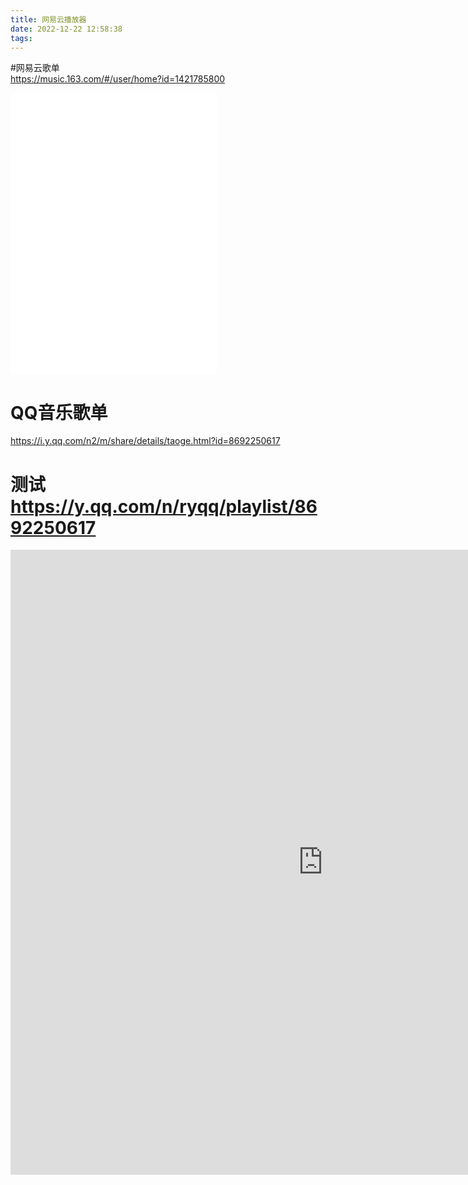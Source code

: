 ```yaml
---
title: 网易云播放器
date: 2022-12-22 12:58:38
tags:
---
```


#网易云歌单    
https://music.163.com/#/user/home?id=1421785800

<iframe frameborder="no" border="0" marginwidth="0" marginheight="0" width=330 height=450 src="//music.163.com/outchain/player?type=0&id=7837008924&auto=1&height=430"></iframe>

# QQ音乐歌单
https://i.y.qq.com/n2/m/share/details/taoge.html?id=8692250617

# 测试  https://y.qq.com/n/ryqq/playlist/8692250617
<iframe frameborder="no" border="0" marginwidth="0" marginheight="0" width=1000 height=1000 src="https://y.qq.com/n/ryqq/playlist/8692250617"></iframe>

<div class="aplayer no-destroy" data-id="8692250617" data-server="qqmusic" data-type="playlist" data-fixed="true" data-mini="true" data-listFolded="false" data-order="random" data-preload="none" data-autoplay="false" muted></div>